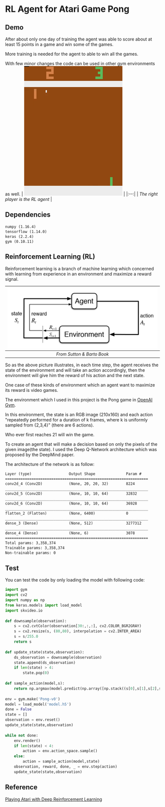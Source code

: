 # RL Agent for Atari Game Pong

## Demo

After about only one day of training the agent was able to score about at least 15 points in a game and win some of the games.

More training is needed for the agent to able to win all the games.

With few minor changes the code can be used in other gym environments as well.
| ![demo.gif](doc/demo.gif) | 
|:--:| 
| *The right player is the RL agent* |

## Dependencies

```
numpy (1.16.4)
tensorflow (1.14.0)
keras (2.2.4)
gym (0.10.11)
```

## Reinforcement Learning (RL)
Reinforcement learning is a branch of machine learning which concerned with learning from experience in an environment and maximize a reward signal.

| ![rl.png](doc/RL.png) | 
|:--:| 
| *From Sutton & Barto Book* |

So as the above picture illustrates, in each time step, the agent receives the state of the environment and will take an action accordingly, then the environment will give him the reward of his action and the next state.

One case of these kinds of environment which an agent want to maximize its reward is video games. 

The environment which I used in this project is the Pong game in [OpenAI Gym](https://gym.openai.com/envs/#atari).

In this environment, the state is an RGB image (210x160) and each action "repeatedly performed for a duration of k frames, where k is uniformly sampled from {2,3,4}" (there are 6 actions).

Who ever first reaches 21 will win the game.

To create an agent that will make a decision based on only the pixels of the given image(the state).
I used the Deep Q-Network architecture which was proposed by the DeepMind paper.

The architecture of the network is as follow:

```
Layer (type)                 Output Shape              Param #   
=================================================================
conv2d_4 (Conv2D)            (None, 20, 20, 32)        8224      
_________________________________________________________________
conv2d_5 (Conv2D)            (None, 10, 10, 64)        32832     
_________________________________________________________________
conv2d_6 (Conv2D)            (None, 10, 10, 64)        36928     
_________________________________________________________________
flatten_2 (Flatten)          (None, 6400)              0         
_________________________________________________________________
dense_3 (Dense)              (None, 512)               3277312   
_________________________________________________________________
dense_4 (Dense)              (None, 6)                 3078      
=================================================================
Total params: 3,358,374
Trainable params: 3,358,374
Non-trainable params: 0
```

## Test

You can test the code by only loading the model with following code:

```python
import gym
import cv2
import numpy as np
from keras.models import load_model
import skvideo.io

def downsample(observation):
	s = cv2.cvtColor(observation[30:,:,:], cv2.COLOR_BGR2GRAY)
	s = cv2.resize(s, (80,80), interpolation = cv2.INTER_AREA) 
	s = s/255.0
	return s

def update_state(state,observation):
	ds_observation = downsample(observation)
	state.append(ds_observation)
	if len(state) > 4:
		state.pop(0)

def sample_action(model,s):
	return np.argmax(model.predict(np.array([np.stack((s[0],s[1],s[2],s[3]),axis=2)]))[0])

env = gym.make('Pong-v0')
model = load_model('model.h5')
done = False
state = []
observation = env.reset()
update_state(state,observation)

while not done:
	env.render()
	if len(state) < 4:
		action = env.action_space.sample()
	else:
		action = sample_action(model,state)
	observation, reward, done, _ = env.step(action)
	update_state(state,observation)
```

## Reference

[Playing Atari with Deep Reinforcement Learning](https://arxiv.org/abs/1312.5602)

